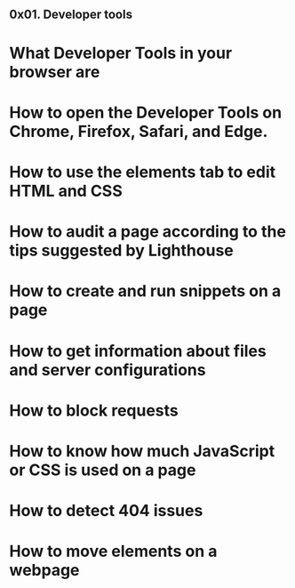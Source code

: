 ## 0x01. Developer tools

#   What Developer Tools in your browser are
#   How to open the Developer Tools on Chrome, Firefox, Safari, and Edge.
#   How to use the elements tab to edit HTML and CSS
#   How to audit a page according to the tips suggested by Lighthouse
#   How to create and run snippets on a page
#   How to get information about files and server configurations
#   How to block requests
#   How to know how much JavaScript or CSS is used on a page
#   How to detect 404 issues
#   How to move elements on a webpage
